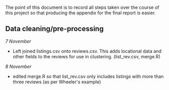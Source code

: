 The point of this document is to record all steps taken over the course of this project so that producing the appendix for the final report is easier.

## Data cleaning/pre-processing

*7 November*
- Left joined listings.csv onto reviews.csv. This adds locational data and other fields to the reviews for use in clustering. (list_rev.csv, merge.R)

*8 November*
- edited merge.R so that list_rev.csv only includes listings with more than three reviews (as per Wheeler's example)